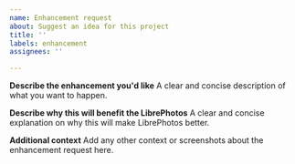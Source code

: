 ```yaml
---
name: Enhancement request
about: Suggest an idea for this project
title: ''
labels: enhancement
assignees: ''

---
```


**Describe the enhancement you'd like**
A clear and concise description of what you want to happen.

**Describe why this will benefit the LibrePhotos**
A clear and concise explanation on why this will make LibrePhotos better.

**Additional context**
Add any other context or screenshots about the enhancement request here.
